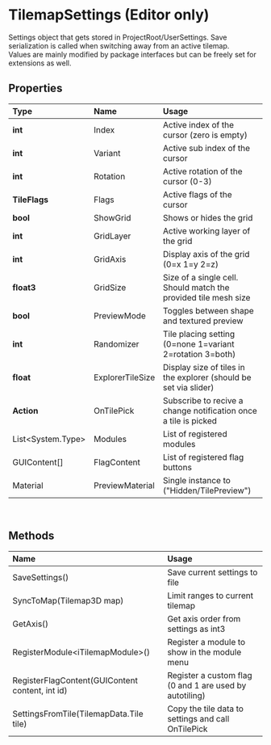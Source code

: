 # TilemapSettings (Editor only)

Settings object that gets stored in ProjectRoot/UserSettings. Save serialization is called when switching away from an active tilemap. <br>
Values are mainly modified by package interfaces but can be freely set for extensions as well. <br>

## Properties
|Type|Name|Usage|
|:---|:---|:----|
|**int**|Index|Active index of the cursor (zero is empty)|
|**int**|Variant|Active sub index of the cursor|
|**int**|Rotation|Active rotation of the cursor (0-3)|
|**TileFlags**|Flags|Active flags of the cursor|
|**bool**|ShowGrid|Shows or hides the grid|
|**int**|GridLayer|Active working layer of the grid|
|**int**|GridAxis|Display axis of the grid (0=x 1=y 2=z)|
|**float3**|GridSize|Size of a single cell. Should match the provided  tile mesh size|
|**bool**|PreviewMode|Toggles between shape and textured preview|
|**int**|Randomizer|Tile placing setting (0=none 1=variant 2=rotation 3=both)|
|**float**|ExplorerTileSize|Display size of tiles in the explorer (should be set via slider)|
|**Action**|OnTilePick|Subscribe to recive a change notification once a tile is picked|
|List&lt;System.Type&gt;|Modules|List of registered modules|
|GUIContent[]|FlagContent|List of registered flag buttons|
|Material|PreviewMaterial|Single instance to ("Hidden/TilePreview")|

<br>

## Methods
|Name|Usage|
|:---|:----|
|SaveSettings()|Save current settings to file|
|SyncToMap(Tilemap3D map)|Limit ranges to current tilemap|
|GetAxis()|Get axis order from settings as int3|
|RegisterModule&lt;iTilemapModule&gt;()|Register a module to show in the module menu|
|RegisterFlagContent(GUIContent content, int id)|Register a custom flag (0 and 1 are used by autotiling)|
|SettingsFromTile(TilemapData.Tile tile)|Copy the tile data to settings and call OnTilePick|